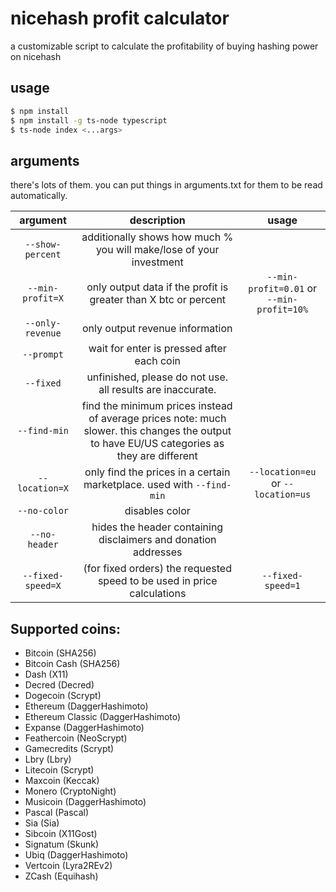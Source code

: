 # nicehash profit calculator
a customizable script to calculate the profitability of buying hashing power on nicehash

## usage
```bash
$ npm install
$ npm install -g ts-node typescript
$ ts-node index <...args>
```

## arguments
there's lots of them. you can put things in arguments.txt for them to be read automatically.

| argument | description | usage |
|:----------------:|:---------------------------------------------------------------------------------------------------------------------------------------------:|:-----------------------------------------:|
| `--show-percent` | additionally shows how much % you will make/lose of your investment |  |
| `--min-profit=X` | only output data if the profit is greater than X btc or percent | `--min-profit=0.01` or `--min-profit=10%` |
| `--only-revenue` | only output revenue information |  |
| `--prompt` | wait for enter is pressed after each coin |  |
| `--fixed` | unfinished, please do not use. all results are inaccurate. |  |
| `--find-min` | find the minimum prices instead of average prices   note: much slower. this changes the output to have EU/US categories as they are different |  |
| `--location=X` | only find the prices in a certain marketplace. used with `--find-min` | `--location=eu` or `--location=us` |
| `--no-color` | disables color |  |
| `--no-header` | hides the header containing disclaimers and donation addresses |  |
| `--fixed-speed=X` | (for fixed orders) the requested speed to be used in price calculations | `--fixed-speed=1`

## Supported coins:
 * Bitcoin (SHA256)
 * Bitcoin Cash (SHA256)
 * Dash (X11)
 * Decred (Decred)
 * Dogecoin (Scrypt)
 * Ethereum (DaggerHashimoto)
 * Ethereum Classic (DaggerHashimoto)
 * Expanse (DaggerHashimoto)
 * Feathercoin (NeoScrypt)
 * Gamecredits (Scrypt)
 * Lbry (Lbry)
 * Litecoin (Scrypt)
 * Maxcoin (Keccak)
 * Monero (CryptoNight)
 * Musicoin (DaggerHashimoto)
 * Pascal (Pascal)
 * Sia (Sia)
 * Sibcoin (X11Gost)
 * Signatum (Skunk)
 * Ubiq (DaggerHashimoto)
 * Vertcoin (Lyra2REv2)
 * ZCash (Equihash)

